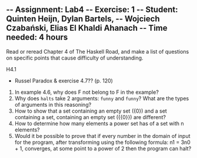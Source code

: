 -- Assignment: Lab4
-- Exercise: 1
-- Student: Quinten Heijn, Dylan Bartels,
--          Wojciech Czabański, Elias El Khaldi Ahanach
-- Time needed: 4 hours
--------------------------------------------------------------------------

Read or reread Chapter 4 of The Haskell Road, and make a list of questions on specific points that cause difficulty of understanding.

H4.1
- Russel Paradox & exercise 4.7?? (p. 120)

1. In example 4.6, why does F not belong to F in the example?
1. Why does `halts` take 2 arguments: `funny` and `funny`? What are the types of arguments in this reasoning?
1. How to show that a set containing an empty set ({0}) and a set containing a set, containing an empty set ({{0}}) are different?
1. How to determine how many elements a power set has of a set with n elements?
1. Would it be possible to prove that if every number in the domain of input for the program, after transforming using the following formula: n1 = 3n0 + 1, converges, at some point to a power of 2 then the program can halt?
